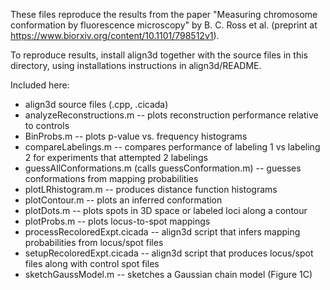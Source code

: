 These files reproduce the results from the paper "Measuring chromosome conformation by fluorescence microscopy" by B. C. Ross et al. (preprint at https://www.biorxiv.org/content/10.1101/798512v1).

To reproduce results, install align3d together with the source files in this directory, using installations instructions in align3d/README.

Included here:

* align3d source files (.cpp, .cicada)
* analyzeReconstructions.m -- plots reconstruction performance relative to controls
* BinProbs.m -- plots p-value vs. frequency histograms
* compareLabelings.m -- compares performance of labeling 1 vs labeling 2 for experiments that attempted 2 labelings
* guessAllConformations.m (calls guessConformation.m) -- guesses conformations from mapping probabilities
* plotLRhistogram.m -- produces distance function histograms
* plotContour.m -- plots an inferred conformation
* plotDots.m -- plots spots in 3D space or labeled loci along a contour
* plotProbs.m -- plots locus-to-spot mappings
* processRecoloredExpt.cicada -- align3d script that infers mapping probabilities from locus/spot files
* setupRecoloredExpt.cicada -- align3d script that produces locus/spot files along with control spot files
* sketchGaussModel.m -- sketches a Gaussian chain model (Figure 1C)

